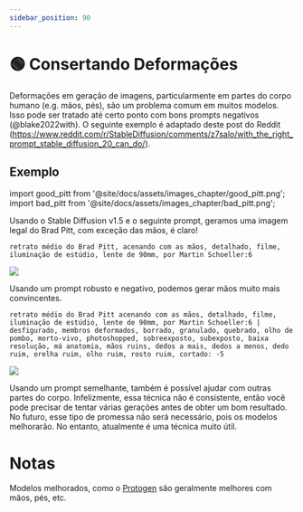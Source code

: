 ```yaml
---
sidebar_position: 90
---
```

# 🟢 Consertando Deformações

Deformações em geração de imagens, particularmente em partes do corpo humano (e.g. mãos, pés), são um problema comum em muitos modelos. Isso pode ser tratado até certo ponto com bons prompts negativos (@blake2022with). O seguinte exemplo é adaptado deste post do Reddit (https://www.reddit.com/r/StableDiffusion/comments/z7salo/with_the_right_prompt_stable_diffusion_20_can_do/).

## Exemplo

import good_pitt from '@site/docs/assets/images_chapter/good_pitt.png';
import bad_pitt from '@site/docs/assets/images_chapter/bad_pitt.png';

Usando o Stable Diffusion v1.5 e o seguinte prompt, geramos uma imagem legal do Brad Pitt, com exceção das mãos, é claro!

`retrato médio do Brad Pitt, acenando com as mãos, detalhado, filme, iluminação de estúdio, lente de 90mm, por Martin Schoeller:6`

<div style={{textAlign: 'center'}}>
  <img src={bad_pitt} style={{width: "250px"}} />
</div>

Usando um prompt robusto e negativo, podemos gerar mãos muito mais convincentes.

`retrato médio do Brad Pitt acenando com as mãos, detalhado, filme, iluminação de estúdio, lente de 90mm, por Martin Schoeller:6 | desfigurado, membros deformados, borrado, granulado, quebrado, olho de pombo, morto-vivo, photoshopped, sobreexposto, subexposto, baixa resolução, má anatomia, mãos ruins, dedos a mais, dedos a menos, dedo ruim, orelha ruim, olho ruim, rosto ruim, cortado: -5`
<div style={{textAlign: 'center'}}>
  <img src={good_pitt} style={{width: "250px"}} />
</div>

Usando um prompt semelhante, também é possível ajudar com outras partes do corpo. Infelizmente, essa técnica não é consistente, então você pode precisar de tentar várias gerações antes de obter um bom resultado.
No futuro, esse tipo de promessa não será necessário, pois os modelos melhorarão. No entanto, atualmente é uma técnica muito útil.

# Notas

Modelos melhorados, como o [Protogen](https://civitai.com/models/3666/protogen-x34-official-release) são geralmente melhores com mãos, pés, etc.